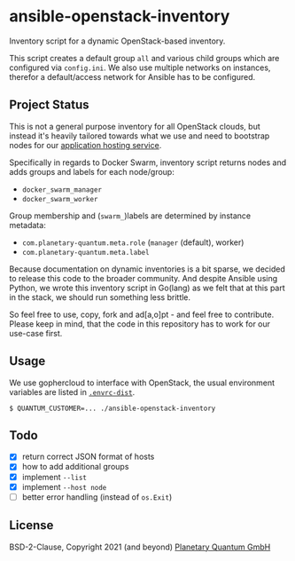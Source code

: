 # ansible-openstack-inventory

Inventory script for a dynamic OpenStack-based inventory.

This script creates a default group `all` and various child groups which are configured via `config.ini`. We also use multiple networks on instances, therefor a default/access network for Ansible has to be configured.

## Project Status

This is not a general purpose inventory for all OpenStack clouds, but instead it's heavily tailored towards what we use and need to bootstrap nodes for our [application hosting service](https://www.planetary-quantum.com).

Specifically in regards to Docker Swarm, inventory script returns nodes and adds groups and labels for each node/group:

 - `docker_swarm_manager`
 - `docker_swarm_worker`

Group membership and (`swarm_`)labels are determined by instance metadata:

 - `com.planetary-quantum.meta.role` (`manager` (default), worker)
 - `com.planetary-quantum.meta.label`

Because documentation on dynamic inventories is a bit sparse, we decided to release this code to the broader community. And despite Ansible using Python, we wrote this inventory script in Go(lang) as we felt that at this part in the stack, we should run something less brittle.

So feel free to use, copy, fork and ad[a,o]pt - and feel free to contribute. Please keep in mind, that the code in this repository has to work for our use-case first.

## Usage

We use gophercloud to interface with OpenStack, the usual environment variables are listed in [`.envrc-dist`](.envrc-dist).

```
$ QUANTUM_CUSTOMER=... ./ansible-openstack-inventory
```

## Todo

- [x] return correct JSON format of hosts
- [x] how to add additional groups
- [x] implement `--list`
- [x] implement `--host node`
- [ ] better error handling (instead of `os.Exit`)

## License

BSD-2-Clause, Copyright 2021 (and beyond) [Planetary Quantum GmbH](https://www.planetary-quantum.com/service/impressum/)


